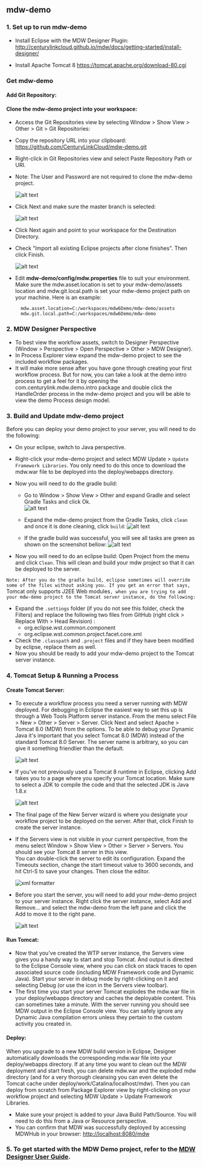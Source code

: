 ## mdw-demo
### 1. Set up to run mdw-demo 

 - Install Eclipse with the MDW Designer Plugin:
   <http://centurylinkcloud.github.io/mdw/docs/getting-started/install-designer/>

 - Install Apache Tomcat 8
   <https://tomcat.apache.org/download-80.cgi>  

### Get mdw-demo

#### Add Git Repository:
  
#### Clone the mdw-demo project into your workspace:
- Access the Git Repositories view by selecting Window > Show View > Other > Git > Git Repositories:
- Copy the repository URL into your clipboard: https://github.com/CenturyLinkCloud/mdw-demo.git
- Right-click in Git Repositories view and select Paste Repository Path or URI.
- Note: The User and Password are not required to clone the mdw-demo project.

  ![alt text](docs/images/cloneMdwDemo.png "cloneMdwDemo")
  
- Click Next and make sure the master branch is selected:

  ![alt text](docs/images/cloneMdwDemo2.png "cloneMdwDemo2")
  
- Click Next again and point to your workspace for the Destination Directory.  
- Check "Import all existing Eclipse projects after clone finishes".  Then click Finish.

  ![alt text](docs/images/cloneMdwDemo3.png "cloneMdwDemo3")
  
- Edit **mdw-demo/config/mdw.properties** file to suit your environment. Make sure the mdw.asset.location is set to your mdw-demo/assets location and mdw.git.local.path is set your mdw-demo project 
  path on your machine. Here is an example: 
	
    	mdw.asset.location=C:/workspaces/mdw6Demo/mdw-demo/assets
    	mdw.git.local.path=C:/workspaces/mdw6Demo/mdw-demo

### 2. MDW Designer Perspective
- To best view the workflow assets, switch to Designer Perspective (Window > Perspective > Open Perspective > Other > MDW Designer).
- In Process Explorer view expand the mdw-demo project to see the included workflow packages.
- It will make more sense after you have gone through creating your first workflow process. But for now, you can take a look at the demo intro 
  process to get a feel for it by opening the com.centurylink.mdw.demo.intro package and double click the HandleOrder process in the mdw-demo 
  project and you will be able to view the demo Process design model.
 
### 3. Build and Update mdw-demo project
Before you can deploy your demo project to your server, you will need to do the following:
- On your eclipse, switch to Java perspective.

- Right-click your mdw-demo project and select MDW Update > `Update Framework Libraries`.  You only need to do this once to download the mdw.war file to be deployed into the deploy/webapps directory.

- Now you will need to do the gradle build: 
    - Go to Window > Show View > Other and expand Gradle and select Gradle Tasks and click Ok.  
   ![alt text](docs/images/gradleTask.png "gradleTask") 
    - Expand the mdw-demo project from the Gradle Tasks, click `clean` and once it is done cleaning, click `build`: 
   ![alt text](docs/images/gradleTaskClean.png "gradleTaskClean")   
    
    - If the gradle build was successful, you will see all tasks are green as shown on the screenshot bellow:
   ![alt text](docs/images/gradleTaskBuild.png "gradleTaskBuild")  
  
 
 - Now you will need to do an eclipse build: Open Project from the menu and click `Clean`. This will clean and build your mdw project so that it can be deployed to the server.

`Note: After you do the gradle build, eclipse sometimes will override some of the files without asking you. If you get an error that says, `Tomcat only supports J2EE Web modules`, when you are trying to add your mdw-demo project to the Tomcat server instance, do the following:` 
- Expand the `.settings` folder (if you do not see this folder, check the Filters) and replace the following two files from GitHub (right click > Replace With > Head Revision) :
    - org.eclipse.wst.common.component
    - org.eclipse.wst.common.project.facet.core.xml
 - Check the `.classpath` and `.project` files and if they have been modified by eclipse, replace them as well.  
 - Now you should be ready to add your mdw-demo project to the Tomcat server instance.
  
### 4. Tomcat Setup & Running a Process                              

#### Create Tomcat Server:
- To execute a workflow process you need a server running with MDW deployed.  For debugging in Eclipse the easiest way to set this up is through a Web Tools Platform server instance. 
  From the menu select File > New > Other > Server > Server.  Click Next and select Apache > Tomcat 8.0 (MDW) from the options.  To be able to debug your Dynamic Java it's important that 
  you select Tomcat 8.0 (MDW) instead of the standard Tomcat 8.0 Server.  The server name is arbitrary, so you can give it something friendlier than the default.
  
  ![alt text](docs/images/createTomcat.png "createTomcat")
  
- If you've not previously used a Tomcat 8 runtime in Eclipse, clicking Add takes you to a page where you specify your Tomcat location.   Make sure to select a JDK to compile the code and 
  that the selected JDK is Java 1.8.x
  
  ![alt text](docs/images/createTomcat2.png "createTomcat2")
  
- The final page of the New Server wizard is where you designate your workflow project to be deployed on the server.  After that, click Finish to create the server instance.
- If the Servers view is not visible in your current perspective, from the menu select Window > Show View > Other > Server > Servers.  You should see your Tomcat 8 server in this view.  
  You can double-click the server to edit its configuration.  Expand the Timeouts section, change the start timeout value to 3600 seconds, and hit Ctrl-S to save your changes.  Then close
  the editor.
  
  ![xml formatter](docs/images/tomcatConfig.png "tomcatConfig")
 
- Before you start the server, you will need to add your mdw-demo project to your server instance. Right click the server instance, select Add and Remove… and select the mdw-demo from the 
  left pane and click the Add to move it to the right pane.
  
  ![alt text](docs/images/addProjectToServerInstance.png "addProjectToServerInstance")
                          
#### Run Tomcat:
- Now that you've created the WTP server instance, the Servers view gives you a handy way to start and stop Tomcat.  And output is directed to the Eclipse Console view, where you can click on stack 
  traces to open associated source code (including MDW Framework code and Dynamic Java).  Start your server in debug mode by right-clicking on it and selecting Debug (or use the icon in the Servers view
  toolbar).
- The first time you start your server Tomcat explodes the mdw.war file in your deploy/webapps directory and caches the deployable content.  This can sometimes take a minute.  With the server running 
  you should see MDW output in the Eclipse Console view.  You can safely ignore any Dynamic Java compilation errors unless they pertain to the custom activity you created in.

#### Deploy:
When you upgrade to a new MDW build version in Eclipse, Designer automatically downloads the corresponding mdw.war file into your deploy/webapps directory.  If at any time you want to clean out the MDW deployment and start fresh, you can delete mdw.war and the exploded mdw directory (and for a very thorough cleansing you can even delete the Tomcat cache under deploy/work/Catalina/localhost/mdw).  Then you can deploy from scratch from Package Explorer view by right-clicking on your workflow project and selecting MDW Update > Update Framework Libraries.
- Make sure your project is added to your Java Build Path/Source. You will need to do this from a Java or Resource perspective.
- You can confirm that MDW was successfully deployed by accessing MDWHub in your browser:
  [http://localhost:8080/mdw](http://localhost:8080/mdw)
 
### 5. To get started with the MDW Demo project, refer to the [MDW Designer User Guide](http://centurylinkcloud.github.io/mdw/docs/designer/user-guide/).


